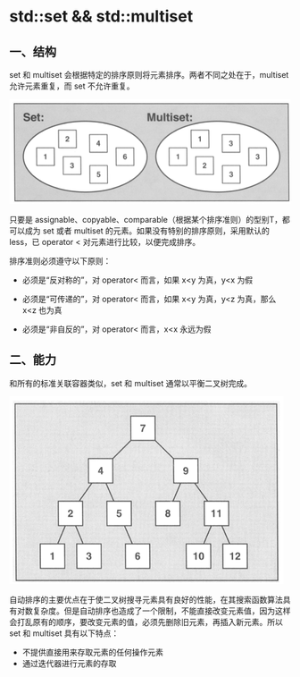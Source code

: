 # std::set && std::multiset

## 一、结构

set 和 multiset 会根据特定的排序原则将元素排序。两者不同之处在于，multiset 允许元素重复，而 set 不允许重复。

![img](.\Photo\set_01.png)

只要是 assignable、copyable、comparable（根据某个排序准则）的型别T，都可以成为 set 或者 multiset 的元素。如果没有特别的排序原则，采用默认的 less，已 operator < 对元素进行比较，以便完成排序。

排序准则必须遵守以下原则：

-  必须是“反对称的”，对 operator< 而言，如果 x<y 为真，y<x 为假

-  必须是“可传递的”，对 operator< 而言，如果 x<y 为真，y<z 为真，那么 x<z 也为真

-  必须是“非自反的”，对 operator< 而言，x<x 永远为假

## 二、能力

和所有的标准关联容器类似，set 和 multiset 通常以平衡二叉树完成。

![img](.\Photo\set_02.png)

自动排序的主要优点在于使二叉树搜寻元素具有良好的性能，在其搜索函数算法具有对数复杂度。但是自动排序也造成了一个限制，不能直接改变元素值，因为这样会打乱原有的顺序，要改变元素的值，必须先删除旧元素，再插入新元素。所以 set 和 multiset 具有以下特点：

- 不提供直接用来存取元素的任何操作元素
- 通过迭代器进行元素的存取

